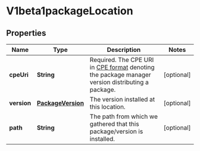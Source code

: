
# V1beta1packageLocation

## Properties
Name | Type | Description | Notes
------------ | ------------- | ------------- | -------------
**cpeUri** | **String** | Required. The CPE URI in [CPE format](https://cpe.mitre.org/specification/) denoting the package manager version distributing a package. |  [optional]
**version** | [**PackageVersion**](PackageVersion.md) | The version installed at this location. |  [optional]
**path** | **String** | The path from which we gathered that this package/version is installed. |  [optional]



